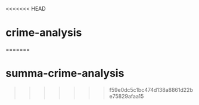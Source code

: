 <<<<<<< HEAD
# crime-analysis
=======
# summa-crime-analysis
>>>>>>> f59e0dc5c1bc474d138a8861d22be75829afaa15
